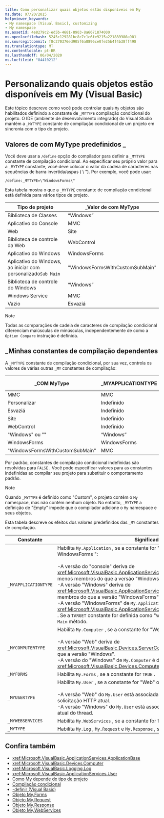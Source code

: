 ```yaml
---
title: Como personalizar quais objetos estão disponíveis em My
ms.date: 07/20/2015
helpviewer_keywords:
- My namespace [Visual Basic], customizing
- My namespace
ms.assetid: 4e8279c2-ed5b-4681-8903-8a6671874000
ms.openlocfilehash: 5245c129281bc8c7c1c6fe9215a221889380a901
ms.sourcegitcommit: f8c270376ed905f6a8896ce0fe25b4f4b38ff498
ms.translationtype: MT
ms.contentlocale: pt-BR
ms.lasthandoff: 06/04/2020
ms.locfileid: "84410212"
---
```

# <a name="customizing-which-objects-are-available-in-my-visual-basic"></a>Personalizando quais objetos estão disponíveis em My (Visual Basic)

Este tópico descreve como você pode controlar quais `My` objetos são habilitados definindo a constante de `_MYTYPE` compilação condicional do projeto. O IDE (ambiente de desenvolvimento integrado) do Visual Studio mantém a `_MYTYPE` constante de compilação condicional de um projeto em sincronia com o tipo do projeto.  
  
## <a name="predefined-_mytype-values"></a>Valores de com MyType predefinidos \_  

Você deve usar a `/define` opção do compilador para definir a `_MYTYPE` constante de compilação condicional. Ao especificar seu próprio valor para a `_MYTYPE` constante, você deve colocar o valor da cadeia de caracteres nas sequências de barra invertida/aspas ( \\ "). Por exemplo, você pode usar:  
  
```console  
/define:_MYTYPE=\"WindowsForms\"  
```  
  
 Esta tabela mostra o que a `_MYTYPE` constante de compilação condicional está definida para vários tipos de projeto.  
  
|Tipo de projeto|\_Valor de com MyType|  
|------------------|--------------------|  
|Biblioteca de Classes|“Windows”|  
|Aplicativo do Console|MMC|  
|Web|Site|  
|Biblioteca de controle da Web|WebControl|  
|Aplicativo do Windows|WindowsForms|  
|Aplicativo do Windows, ao iniciar com personalizado`Sub Main`|"WindowsFormsWithCustomSubMain"|  
|Biblioteca de controle do Windows|“Windows”|  
|Windows Service|MMC|  
|Vazio|Esvaziá|  
  
> [!NOTE]
> Todas as comparações de cadeia de caracteres de compilação condicional diferenciam maiúsculas de minúsculas, independentemente de como a `Option Compare` instrução é definida.  
  
## <a name="dependent-_my-compilation-constants"></a>\_Minhas constantes de compilação dependentes  

A `_MYTYPE` constante de compilação condicional, por sua vez, controla os valores de várias outras `_MY` constantes de compilação:  
  
|\_COM MyType|\_MYAPPLICATIONTYPE|\_Mycomputertype|\_MYFORMS|\_Myusertype|\_Meus WEBSERVICEs|  
|--------------|-------------------------|----------------------|---------------|------------------|---------------------|  
|MMC|MMC|“Windows”|Indefinido|“Windows”|VERDADEIRO|  
|Personalizar|Indefinido|Indefinido|Indefinido|Indefinido|Indefinido|  
|Esvaziá|Indefinido|Indefinido|Indefinido|Indefinido|Indefinido|  
|Site|Indefinido|Site|FALSO|Site|FALSO|  
|WebControl|Indefinido|Site|FALSO|Site|VERDADEIRO|  
|"Windows" ou ""|“Windows”|“Windows”|Indefinido|“Windows”|VERDADEIRO|  
|WindowsForms|WindowsForms|“Windows”|VERDADEIRO|“Windows”|VERDADEIRO|  
|"WindowsFormsWithCustomSubMain"|MMC|“Windows”|VERDADEIRO|“Windows”|VERDADEIRO|  
  
 Por padrão, constantes de compilação condicional indefinidas são resolvidas para `FALSE` . Você pode especificar valores para as constantes indefinidas ao compilar seu projeto para substituir o comportamento padrão.  
  
> [!NOTE]
> Quando `_MYTYPE` é definido como "Custom", o projeto contém o `My` namespace, mas não contém nenhum objeto. No entanto, `_MYTYPE` a definição de "Empty" impede que o compilador adicione o `My` namespace e seus objetos.  
  
 Esta tabela descreve os efeitos dos valores predefinidos das `_MY` constantes de compilação.  
  
|Constante|Significado|  
|--------------|-------------|  
|`_MYAPPLICATIONTYPE`|Habilita `My.Application` , se a constante for "console", Windows, "ou" WindowsForms ":<br /><br /> -A versão do "console" deriva de <xref:Microsoft.VisualBasic.ApplicationServices.ConsoleApplicationBase> . e tem menos membros do que a versão "Windows".<br />-A versão "Windows" deriva de <xref:Microsoft.VisualBasic.ApplicationServices.ApplicationBase> . e tem menos membros do que a versão "WindowsForms".<br />-A versão "WindowsForms" de `My.Application` é derivada de <xref:Microsoft.VisualBasic.ApplicationServices.WindowsFormsApplicationBase> . Se a `TARGET` constante for definida como "winexe", a classe incluirá um `Sub Main` método.|  
|`_MYCOMPUTERTYPE`|Habilita `My.Computer` , se a constante for "Web" ou "Windows":<br /><br /> -A versão "Web" deriva de <xref:Microsoft.VisualBasic.Devices.ServerComputer> e tem menos membros do que a versão "Windows".<br />-A versão do "Windows" de `My.Computer` é derivada de <xref:Microsoft.VisualBasic.Devices.Computer> .|  
|`_MYFORMS`|Habilita `My.Forms` , se a constante for `TRUE` .|  
|`_MYUSERTYPE`|Habilita `My.User` , se a constante for "Web" ou "Windows":<br /><br /> -A versão "Web" do `My.User` está associada à identidade do usuário da solicitação HTTP atual.<br />-A versão "Windows" do `My.User` está associada à entidade de segurança atual do thread.|  
|`_MYWEBSERVICES`|Habilita `My.WebServices` , se a constante for `TRUE` .|  
|`_MYTYPE`|Habilita `My.Log` , `My.Request` e `My.Response` , se a constante for "Web".|  
  
## <a name="see-also"></a>Confira também

- <xref:Microsoft.VisualBasic.ApplicationServices.ApplicationBase>
- <xref:Microsoft.VisualBasic.Devices.Computer>
- <xref:Microsoft.VisualBasic.Logging.Log>
- <xref:Microsoft.VisualBasic.ApplicationServices.User>
- [Como My depende do tipo de projeto](../development-with-my/how-my-depends-on-project-type.md)
- [Compilação condicional](../../programming-guide/program-structure/conditional-compilation.md)
- [-definir (Visual Basic)](../../reference/command-line-compiler/define.md)
- [Objeto My.Forms](../../language-reference/objects/my-forms-object.md)
- [Objeto My.Request](../../language-reference/objects/my-request-object.md)
- [Objeto My.Response](../../language-reference/objects/my-response-object.md)
- [Objeto My.WebServices](../../language-reference/objects/my-webservices-object.md)
